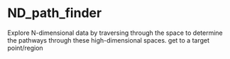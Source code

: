 # ND_path_finder
Explore N-dimensional data by traversing through the space to determine the pathways through these high-dimensional spaces. get to a target point/region 
